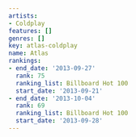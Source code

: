 ```yaml
---
artists:
- Coldplay
features: []
genres: []
key: atlas-coldplay
name: Atlas
rankings:
- end_date: '2013-09-27'
  rank: 75
  ranking_list: Billboard Hot 100
  start_date: '2013-09-21'
- end_date: '2013-10-04'
  rank: 69
  ranking_list: Billboard Hot 100
  start_date: '2013-09-28'
---
```


